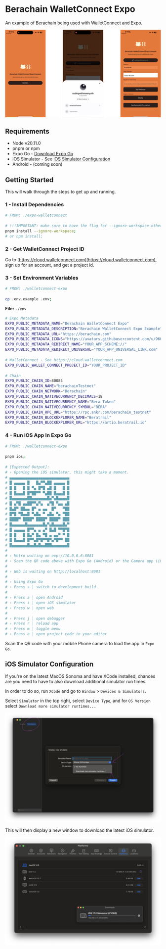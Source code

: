 # Berachain WalletConnect Expo

An example of Berachain being used with WalletConnect and Expo.

![Berachain WalletConnect Expo React Native](./README/berachain-walletconnect-expo.png)

## Requirements

- Node v20.11.0
- pnpm or npm
- Expo Go - [Download Expo Go](https://expo.dev/expo-go)
- iOS Simulator - See [iOS Simulator Configuration](#ios-simulator-configuration)
- Android - (coming soon)

## Getting Started

This will walk through the steps to get up and running.

### 1 - Install Dependencies

```bash
# FROM: ./expo-walletconnect

# !!!IMPORTANT: make sure to have the flag for --ignore-workspace otherwise this will NOT WORK
pnpm install --ignore-workspace;
# or npm install;
```

### 2 - Get WalletConnect Project ID

Go to [https://cloud.walletconnect.com](https://cloud.walletconnect.com), sign up for an account, and get a project id.

### 3 - Set Environment Variables

```bash
# FROM: ./walletconnect-expo

cp .env.example .env;
```

**File:** `./env`

```bash
# Expo Metadata
EXPO_PUBLIC_METADATA_NAME="Berachain WalletConnect Expo"
EXPO_PUBLIC_METADATA_DESCRIPTION="Berachain WalletConnect Expo Example"
EXPO_PUBLIC_METADATA_URL="https://berachain.com"
EXPO_PUBLIC_METADATA_ICONS="https://avatars.githubusercontent.com/u/96059542"
EXPO_PUBLIC_METADATA_REDIRECT_NAME="YOUR_APP_SCHEME://"
EXPO_PUBLIC_METADATA_REDIRECT_UNIVERSAL="YOUR_APP_UNIVERSAL_LINK.com"

# WalletConnect - See https://cloud.walletconnect.com
EXPO_PUBLIC_WALLET_CONNECT_PROJECT_ID="YOUR_PROJECT_ID"

# Chain
EXPO_PUBLIC_CHAIN_ID=80085
EXPO_PUBLIC_CHAIN_NAME="berachainTestnet"
EXPO_PUBLIC_CHAIN_NETWORK="Berachain"
EXPO_PUBLIC_CHAIN_NATIVECURRENCY_DECIMALS=18
EXPO_PUBLIC_CHAIN_NATIVECURRENCY_NAME="Bera Token"
EXPO_PUBLIC_CHAIN_NATIVECURRENCY_SYMBOL="BERA"
EXPO_PUBLIC_CHAIN_RPC_URL="https://rpc.ankr.com/berachain_testnet"
EXPO_PUBLIC_CHAIN_BLOCKEXPLORER_NAME="Beratrail"
EXPO_PUBLIC_CHAIN_BLOCKEXPLORER_URL="https://artio.beratrail.io"
```

### 4 - Run iOS App In Expo Go

```bash
# FROM: ./walletconnect-expo

pnpm ios;

# [Expected Output]:
# › Opening the iOS simulator, this might take a moment.
# ▄▄▄▄▄▄▄▄▄▄▄▄▄▄▄▄▄▄▄▄▄▄▄▄▄▄▄
# █ ▄▄▄▄▄ █   █▄▀▀▄██ ▄▄▄▄▄ █
# █ █   █ █ ▀▄ █▀█ ▄█ █   █ █
# █ █▄▄▄█ █▀██▀▀ ▀▄██ █▄▄▄█ █
# █▄▄▄▄▄▄▄██▄▄▄▄▄▄▄█▄▀▄█▄▄▄▄█
# █ ▄▀█ ▄▄██▀▀▄▀▄  ▄▀█ ▀▄▄ ▄█
# █▄█▀ ██▄▄ █▀ ▄ ▄▄  █▀   ▀██
# █▀█ ▀█▄▄█ ▀▄█▄ ▀ ▄█▄ ▀▄ ▀██
# ████▀ ████▀ ████▀ ████▀ ███
# █▄▄▄▄▄▄█▄▄▄▄▄▄▄█▄▀▄█▄▄▄▄█▄▀
# █ ▄▄▄▄▄ █▀▀▄ ▄ ▄▀ █▄█ ▀▀█▀█
# █ █   █ █▄▀ █▄ ▀█ ▄ ▄▄▀ ▀ █
# █ █▄▄▄█ █▀▀▄█▀█▀▀█▀▄▀█▀▀ ██
# █▄▄▄▄▄▄▄█▄▄█▄█▄▄███▄▄▄▄▄▄▄█
#
# › Metro waiting on exp://10.0.0.6:8081
# › Scan the QR code above with Expo Go (Android) or the Camera app (iOS)
#
# › Web is waiting on http://localhost:8081
#
# › Using Expo Go
# › Press s │ switch to development build
#
# › Press a │ open Android
# › Press i │ open iOS simulator
# › Press w │ open web
#
# › Press j │ open debugger
# › Press r │ reload app
# › Press m │ toggle menu
# › Press o │ open project code in your editor
```

Scan the QR code with your mobile Phone camera to load the app in `Expo Go`.

## iOS Simulator Configuration

If you're on the latest MacOS Sonoma and have XCode installed, chances are you need to have to also download additional simulator run times.

In order to do so, run `XCode` and go to `Window` > `Devices & Simulators`.

Select `Simulator` in the top right, select `Device Type`, and for `OS Version` select `Download more simulator runtimes...`

![XCode Devices & Simulators](./README/xcode-devices-simulators.png)

This will then display a new window to download the latest iOS simulator.

![XCode Platforms Download](./README/xcode-platforms-download-ios.png)
